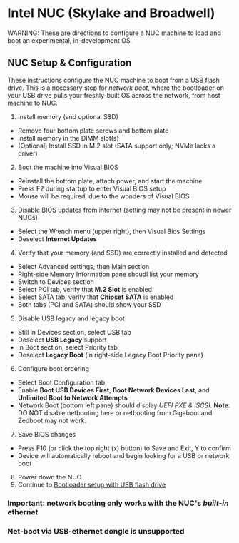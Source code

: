 # Intel NUC (Skylake and Broadwell)

WARNING:  These are directions to configure a NUC machine to load and boot an
experimental, in-development OS.


## NUC Setup & Configuration

These instructions configure the NUC machine to boot from a USB flash drive.
This is a necessary step for _network boot_, where the bootloader on your USB
drive pulls your freshly-built OS across the network, from host machine to NUC.

1. Install memory (and optional SSD)
  + Remove four bottom plate screws and bottom plate
  + Install memory in the DIMM slot(s)
  + (Optional) Install SSD in M.2 slot (SATA support only; NVMe lacks a driver)
2. Boot the machine into Visual BIOS
  + Reinstall the bottom plate, attach power, and start the machine
  + Press F2 during startup to enter Visual BIOS setup
  + Mouse will be required, due to the wonders of Visual BIOS
3. Disable BIOS updates from internet (setting may not be present in newer NUCs)
  + Select the Wrench menu (upper right), then Visual Bios Settings
  + Deselect __Internet Updates__
4. Verify that your memory (and SSD) are correctly installed and detected
  + Select Advanced settings, then Main section
  + Right-side Memory Information pane shoudl list your memory
  + Switch to Devices section
  + Select PCI tab, verify that __M.2 Slot__ is enabled
  + Select SATA tab, verify that __Chipset SATA__ is enabled
  + Both tabs (PCI and SATA) should show your SSD
5. Disable USB legacy and legacy boot
  + Still in Devices section, select USB tab
  + Deselect __USB Legacy__ support
  + In Boot section, select Priority tab
  + Deselect __Legacy Boot__ (in right-side Legacy Boot Priority pane)
6. Configure boot ordering
  + Select Boot Configuration tab
  + Enable __Boot USB Devices First__, __Boot Network Devices Last__, and
  __Unlimited Boot to Network Attempts__
  + Network Boot (bottom left pane) should display _UEFI PXE & iSCSI_.
    __Note__: DO NOT disable netbooting here or netbooting from Gigaboot and
    Zedboot may not work.
7. Save BIOS changes
  + Press F10 (or click the top right (x) button) to Save and Exit, Y to confirm
  + Device will automatically reboot and begin looking for a USB or network boot
8. Power down the NUC
9. Continue to [Bootloader setup with USB flash drive](bootloader_setup.md)


### Important: network booting only works with the NUC's *built-in* ethernet
### Net-boot via USB-ethernet dongle is unsupported
